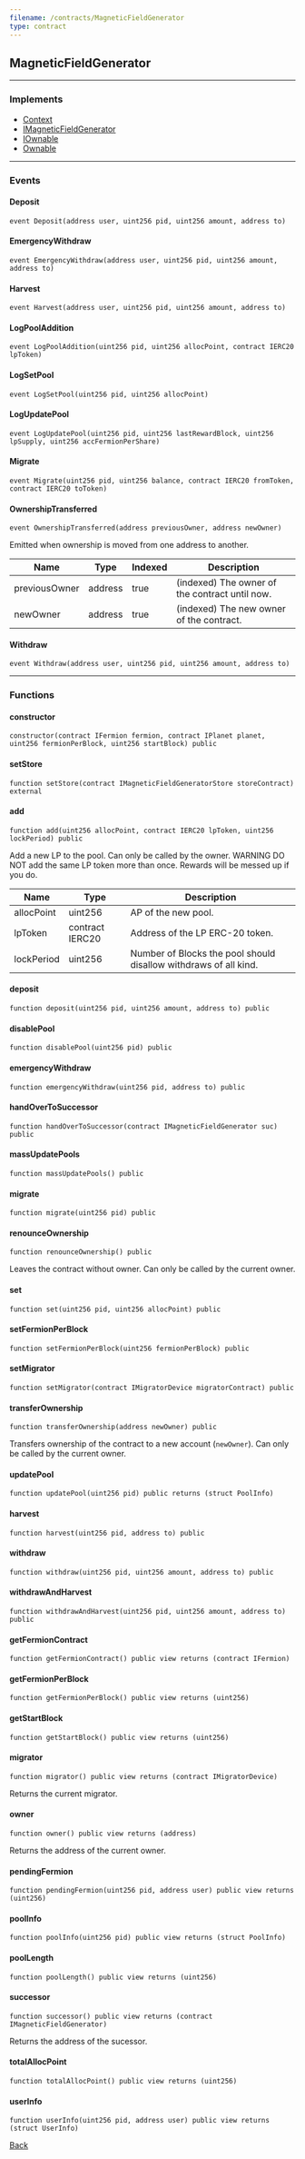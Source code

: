 ```yaml
---
filename: /contracts/MagneticFieldGenerator
type: contract
---
```


## MagneticFieldGenerator

***

### Implements

- [Context](/@exoda/contracts/utils/Context)
- [IMagneticFieldGenerator](/contracts/interfaces/IMagneticFieldGenerator)
- [IOwnable](/@exoda/contracts/interfaces/access/IOwnable)
- [Ownable](/@exoda/contracts/access/Ownable)

***

### Events

#### Deposit

```solidity
event Deposit(address user, uint256 pid, uint256 amount, address to)
```

#### EmergencyWithdraw

```solidity
event EmergencyWithdraw(address user, uint256 pid, uint256 amount, address to)
```

#### Harvest

```solidity
event Harvest(address user, uint256 pid, uint256 amount, address to)
```

#### LogPoolAddition

```solidity
event LogPoolAddition(uint256 pid, uint256 allocPoint, contract IERC20 lpToken)
```

#### LogSetPool

```solidity
event LogSetPool(uint256 pid, uint256 allocPoint)
```

#### LogUpdatePool

```solidity
event LogUpdatePool(uint256 pid, uint256 lastRewardBlock, uint256 lpSupply, uint256 accFermionPerShare)
```

#### Migrate

```solidity
event Migrate(uint256 pid, uint256 balance, contract IERC20 fromToken, contract IERC20 toToken)
```

#### OwnershipTransferred

```solidity
event OwnershipTransferred(address previousOwner, address newOwner)
```

Emitted when ownership is moved from one address to another.

| Name | Type | Indexed | Description |
| ---- | ---- | ------- | ----------- |
| previousOwner | address | true | (indexed) The owner of the contract until now. |
| newOwner | address | true | (indexed) The new owner of the contract. |

#### Withdraw

```solidity
event Withdraw(address user, uint256 pid, uint256 amount, address to)
```

***

### Functions

#### constructor

```solidity
constructor(contract IFermion fermion, contract IPlanet planet, uint256 fermionPerBlock, uint256 startBlock) public
```

#### setStore

```solidity
function setStore(contract IMagneticFieldGeneratorStore storeContract) external
```

#### add

```solidity
function add(uint256 allocPoint, contract IERC20 lpToken, uint256 lockPeriod) public
```

Add a new LP to the pool. Can only be called by the owner.
WARNING DO NOT add the same LP token more than once. Rewards will be messed up if you do.

| Name | Type | Description |
| ---- | ---- | ----------- |
| allocPoint | uint256 | AP of the new pool. |
| lpToken | contract IERC20 | Address of the LP ERC-20 token. |
| lockPeriod | uint256 | Number of Blocks the pool should disallow withdraws of all kind. |

#### deposit

```solidity
function deposit(uint256 pid, uint256 amount, address to) public
```

#### disablePool

```solidity
function disablePool(uint256 pid) public
```

#### emergencyWithdraw

```solidity
function emergencyWithdraw(uint256 pid, address to) public
```

#### handOverToSuccessor

```solidity
function handOverToSuccessor(contract IMagneticFieldGenerator suc) public
```

#### massUpdatePools

```solidity
function massUpdatePools() public
```

#### migrate

```solidity
function migrate(uint256 pid) public
```

#### renounceOwnership

```solidity
function renounceOwnership() public
```

Leaves the contract without owner. Can only be called by the current owner.

#### set

```solidity
function set(uint256 pid, uint256 allocPoint) public
```

#### setFermionPerBlock

```solidity
function setFermionPerBlock(uint256 fermionPerBlock) public
```

#### setMigrator

```solidity
function setMigrator(contract IMigratorDevice migratorContract) public
```

#### transferOwnership

```solidity
function transferOwnership(address newOwner) public
```

Transfers ownership of the contract to a new account (`newOwner`). Can only be called by the current owner.

#### updatePool

```solidity
function updatePool(uint256 pid) public returns (struct PoolInfo)
```

#### harvest

```solidity
function harvest(uint256 pid, address to) public
```

#### withdraw

```solidity
function withdraw(uint256 pid, uint256 amount, address to) public
```

#### withdrawAndHarvest

```solidity
function withdrawAndHarvest(uint256 pid, uint256 amount, address to) public
```

#### getFermionContract

```solidity
function getFermionContract() public view returns (contract IFermion)
```

#### getFermionPerBlock

```solidity
function getFermionPerBlock() public view returns (uint256)
```

#### getStartBlock

```solidity
function getStartBlock() public view returns (uint256)
```

#### migrator

```solidity
function migrator() public view returns (contract IMigratorDevice)
```

Returns the current migrator.

#### owner

```solidity
function owner() public view returns (address)
```

Returns the address of the current owner.

#### pendingFermion

```solidity
function pendingFermion(uint256 pid, address user) public view returns (uint256)
```

#### poolInfo

```solidity
function poolInfo(uint256 pid) public view returns (struct PoolInfo)
```

#### poolLength

```solidity
function poolLength() public view returns (uint256)
```

#### successor

```solidity
function successor() public view returns (contract IMagneticFieldGenerator)
```

Returns the address of the sucessor.

#### totalAllocPoint

```solidity
function totalAllocPoint() public view returns (uint256)
```

#### userInfo

```solidity
function userInfo(uint256 pid, address user) public view returns (struct UserInfo)
```

[Back](/index)